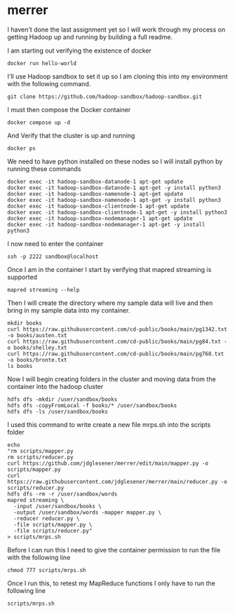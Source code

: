 # merrer
I haven't done the last assignment yet so I will work through my process on getting Hadoop up and running by building a full readme.

I am starting out verifying the existence of docker
```
docker run hello-world
```

I'll use Hadoop sandbox to set it up so I am cloning this into my environment with the following command.
```
git clone https://github.com/hadoop-sandbox/hadoop-sandbox.git
```
I must then compose the Docker container
```
docker compose up -d
```
And Verify that the cluster is up and running
```
docker ps
```
We need to have python installed on these nodes so I will install python by running these commands
```
docker exec -it hadoop-sandbox-datanode-1 apt-get update
docker exec -it hadoop-sandbox-datanode-1 apt-get -y install python3
docker exec -it hadoop-sandbox-namenode-1 apt-get update
docker exec -it hadoop-sandbox-namenode-1 apt-get -y install python3
docker exec -it hadoop-sandbox-clientnode-1 apt-get update
docker exec -it hadoop-sandbox-clientnode-1 apt-get -y install python3
docker exec -it hadoop-sandbox-nodemanager-1 apt-get update
docker exec -it hadoop-sandbox-nodemanager-1 apt-get -y install python3
```
I now need to enter the container
```
ssh -p 2222 sandbox@localhost
```
Once I am in the container I start by verifying that mapred streaming is supported
```
mapred streaming --help
```
Then I will create the directory where my sample data will live and then bring in my sample data into my container.
```
mkdir books
curl https://raw.githubusercontent.com/cd-public/books/main/pg1342.txt -o books/austen.txt
curl https://raw.githubusercontent.com/cd-public/books/main/pg84.txt -o books/shelley.txt
curl https://raw.githubusercontent.com/cd-public/books/main/pg768.txt -o books/bronte.txt
ls books
```
Now I will begin creating folders in the cluster and moving data from the container into the hadoop cluster
```
hdfs dfs -mkdir /user/sandbox/books
hdfs dfs -copyFromLocal -f books/* /user/sandbox/books
hdfs dfs -ls /user/sandbox/books
```

I used this command to write create a new file mrps.sh into the scripts folder
```
echo 
"rm scripts/mapper.py
rm scripts/reducer.py
curl https://github.com/jdglesener/merrer/edit/main/mapper.py -o scripts/mapper.py
curl https://raw.githubusercontent.com/jdglesener/merrer/main/reducer.py -o scripts/reducer.py
hdfs dfs -rm -r /user/sandbox/words
mapred streaming \
  -input /user/sandbox/books \
  -output /user/sandbox/words -mapper mapper.py \
  -reducer reducer.py \
  -file scripts/mapper.py \
  -file scripts/reducer.py"
> scripts/mrps.sh
```
Before I can run this I need to give the container permission to run the file with the following line
```
chmod 777 scripts/mrps.sh
```
Once I run this, to retest my MapReduce functions I only have to run the following line
```
scripts/mrps.sh
```
